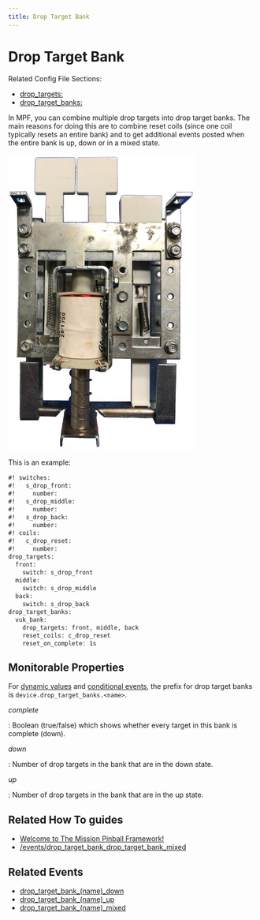 ```yaml
---
title: Drop Target Bank
---
```


# Drop Target Bank


Related Config File Sections:

* [drop_targets:](../../../config/drop_targets.md)
* [drop_target_banks:](../../../config/drop_target_banks.md)

In MPF, you can combine multiple drop targets into drop target banks.
The main reasons for doing this are to combine reset coils (since one
coil typically resets an entire bank) and to get additional events
posted when the entire bank is up, down or in a mixed state.

![image](/mechs/images/drop_target_bank.jpg)

This is an example:

``` mpf-config
#! switches:
#!   s_drop_front:
#!     number:
#!   s_drop_middle:
#!     number:
#!   s_drop_back:
#!     number:
#! coils:
#!   c_drop_reset:
#!     number:
drop_targets:
  front:
    switch: s_drop_front
  middle:
    switch: s_drop_middle
  back:
    switch: s_drop_back
drop_target_banks:
  vuk_bank:
    drop_targets: front, middle, back
    reset_coils: c_drop_reset
    reset_on_complete: 1s
```

## Monitorable Properties

For
[dynamic values](../../../config/instructions/dynamic_values.md) and
[conditional events](../../../events/overview/conditional.md), the prefix for drop target banks is
`device.drop_target_banks.<name>`.

*complete*

:   Boolean (true/false) which shows whether every target in this bank
    is complete (down).

*down*

:   Number of drop targets in the bank that are in the down state.

*up*

:   Number of drop targets in the bank that are in the up state.

## Related How To guides

* [Welcome to The Mission Pinball Framework!](../../../index.md)
* [/events/drop_target_bank_drop_target_bank_mixed](fixing_drop_target_reset_issues.md)

## Related Events

* [drop_target_bank_(name)_down](../../../events/drop_target_bank_drop_target_bank_down.md)
* [drop_target_bank_(name)_up](../../../events/drop_target_bank_drop_target_bank_up.md)
* [drop_target_bank_(name)_mixed](../../../events/drop_target_bank_drop_target_bank_mixed.md)

